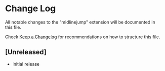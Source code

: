 # Change Log

All notable changes to the "midlinejump" extension will be documented in this file.

Check [Keep a Changelog](http://keepachangelog.com/) for recommendations on how to structure this file.

## [Unreleased]

- Initial release